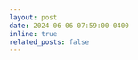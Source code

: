```yaml
---
layout: post
date: 2024-06-06 07:59:00-0400
inline: true
related_posts: false
---
```


<!--I have been accepted as a summer intern at ***Huawei Nanjing Research & Development Center***, where I will be working as an AI Engineer in the NAIE department.  :sparkles: :smile:-->
